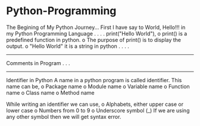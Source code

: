 # Python-Programming
The Begining of My Python Journey...
First I have say to World, Hello!!! in my Python Programming Language
.
.
.
.
print("Hello World"),
o print() is a predefined function in python.
o The purpose of print() is to display the output. 
o "Hello World" it is a string in python
.
.
.
.
******************************************************
Comments in Program
.
.
.
******************************************************
Identifier in Python
A name in a python program is called identifier.
This name can be,
o Package name
o Module name
o Variable name
o Function name
o Class name
o Method name

While writing an identifier we can use,
o Alphabets, either upper case or lower case
o Numbers from 0 to 9
o Underscore symbol (_)
If we are using any other symbol then we will get syntax error.
